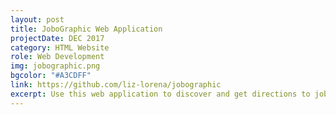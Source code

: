 ```yaml
---
layout: post
title: JoboGraphic Web Application
projectDate: DEC 2017
category: HTML Website
role: Web Development
img: jobographic.png
bgcolor: "#A3CDFF"
link: https://github.com/liz-lorena/jobographic
excerpt: Use this web application to discover and get directions to jobs and companies. It uses four APIs, Javascript, jQuery, AJAX, and PHP. My responsibilities included the Google Maps Embed API, the Github Jobs API, styling, and debugging.
---
```

